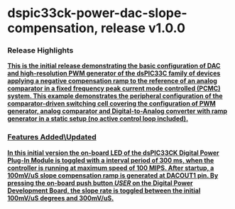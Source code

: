 # dspic33ck-power-dac-slope-compensation, release v1.0.0

### Release Highlights
<b><u>This is the initial release demonstrating the basic configuration of DAC and high-resolution PWM generator of the dsPIC33C family of devices applying a negative compensation ramp to the reference of an analog comparator in a fixed frequency peak current mode controlled (PCMC) system. This example demonstrates the peripheral configuration of the comparator-driven switching cell covering the configuration of PWM generator, analog comparator and Digital-to-Analog converter with ramp generator in a static setup (no active control loop included).


### Features Added\Updated
In this initial version the on-board LED of the dsPIC33CK Digital Power Plug-In Module is toggled with a interval period of 300 ms, when the controller is running at maximum speed of 100 MIPS.
After startup, a 100mV/uS slope compensation ramp is generated at DACOUT1 pin. By pressing the on-board push button *USER* on the Digital Power Development Board, the slope rate is toggled between the initial 100mV/uS degrees and 300mV/uS.
